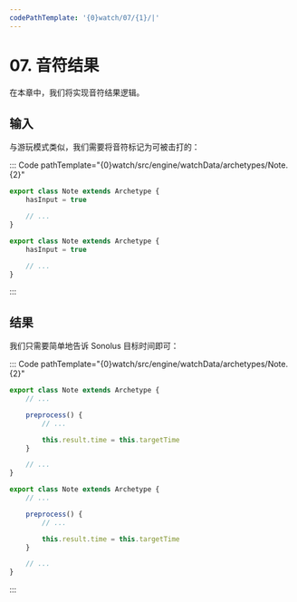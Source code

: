 ```yaml
---
codePathTemplate: '{0}watch/07/{1}/|'
---
```


# 07. 音符结果

在本章中，我们将实现音符结果逻辑。

## 输入

与游玩模式类似，我们需要将音符标记为可被击打的：

::: Code pathTemplate="{0}watch/src/engine/watchData/archetypes/Note.{2}"

```ts
export class Note extends Archetype {
    hasInput = true

    // ...
}
```

```js
export class Note extends Archetype {
    hasInput = true

    // ...
}
```

:::

## 结果

我们只需要简单地告诉 Sonolus 目标时间即可：

::: Code pathTemplate="{0}watch/src/engine/watchData/archetypes/Note.{2}"

```ts
export class Note extends Archetype {
    // ...

    preprocess() {
        // ...

        this.result.time = this.targetTime
    }

    // ...
}
```

```js
export class Note extends Archetype {
    // ...

    preprocess() {
        // ...

        this.result.time = this.targetTime
    }

    // ...
}
```

:::
